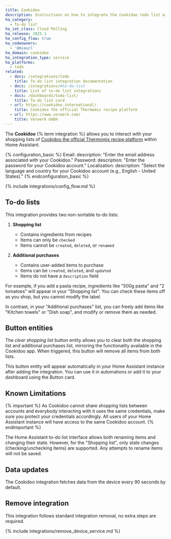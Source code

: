 ```yaml
---
title: Cookidoo
description: Instructions on how to integrate the Cookidoo todo list with Home Assistant.
ha_category:
  - To-do list
ha_iot_class: Cloud Polling
ha_release: 2025.1
ha_config_flow: true
ha_codeowners:
  - '@miaucl'
ha_domain: cookidoo
ha_integration_type: service
ha_platforms:
  - todo
related:
  - docs: /integrations/todo
    title: To-do list integration documentation
  - docs: /integrations/#to-do-list
    title: List of to-do list integrations
  - docs: /dashboards/todo-list/
    title: To-do list card
  - url: https://cookidoo.international/
    title: Cookidoo the official Thermomix recipe platform
  - url: https://www.vorwerk.com/
    title: Vorwerk GmbH
---
```


The **Cookidoo** {% term integration %} allows you to interact with your shopping lists of [Cookidoo the official Thermomix recipe platform](https://cookidoo.international/) within Home Assistant.

{% configuration_basic %}
Email:
    description: "Enter the email address associated with your Cookidoo."
Password:
    description: "Enter the password for your Cookidoo account."
Localization:
    description: "Select the language and country for your Cookidoo account (e.g., English - United States)."
{% endconfiguration_basic %}

{% include integrations/config_flow.md %}

## To-do lists

This integration provides two non-sortable to-do lists:

1. **Shopping list**
   - Contains ingredients from recipes
   - Items can only be `checked`
   - Items cannot be `created`, `deleted`, or `renamed`

2. **Additional purchases**
   - Contains user-added items to purchase
   - Items can be `created`, `deleted`, and `updated`
   - Items do not have a `description` field

For example, if you add a pasta recipe, ingredients like "500g pasta" and "2 tomatoes" will appear in your "Shopping list". You can check these items off as you shop, but you cannot modify the label.

In contrast, in your "Additional purchases" list, you can freely add items like "Kitchen towels" or "Dish soap", and modify or remove them as needed.

## Button entities

The _clear shopping list_ button entity allows you to clear both the shopping list and additional purchases list, mirroring the functionality available in the Cookidoo app. When triggered, this button will remove all items from both lists.

This button entity will appear automatically in your Home Assistant instance after adding the integration. You can use it in automations or add it to your dashboard using the Button card.

## Known Limitations

{% important %}
As Cookidoo cannot share shopping lists between accounts and everybody interacting with it uses the same credentials, make sure you protect your credentials accordingly. All users of your Home Assistant instance will have access to the same Cookidoo account.
{% endimportant %}

The Home Assistant to-do list interface allows both renaming items and changing their state. However, for the "Shopping list", only state changes (checking/unchecking items) are supported. Any attempts to rename items will not be saved.

## Data updates

The Cookidoo integration fetches data from the device every 90 seconds by default.

## Remove integration

This integration follows standard integration removal, no extra steps are required.

{% include integrations/remove_device_service.md %}
